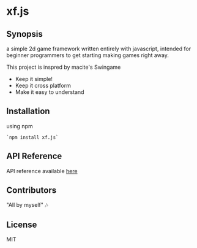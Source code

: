 # xf.js 

## Synopsis

a simple 2d game framework written entirely with javascript, intended for beginner programmers to get starting making games right away.

This project is inspred by macite's Swingame
+ Keep it simple!
+ Keep it cross platform
+ Make it easy to understand

## Installation

using npm 

    `npm install xf.js`

## API Reference

API reference available [here](https://github.com/xxfast/xf.js/wiki)  

## Contributors

"All by myself" 🎶

## License

MIT
